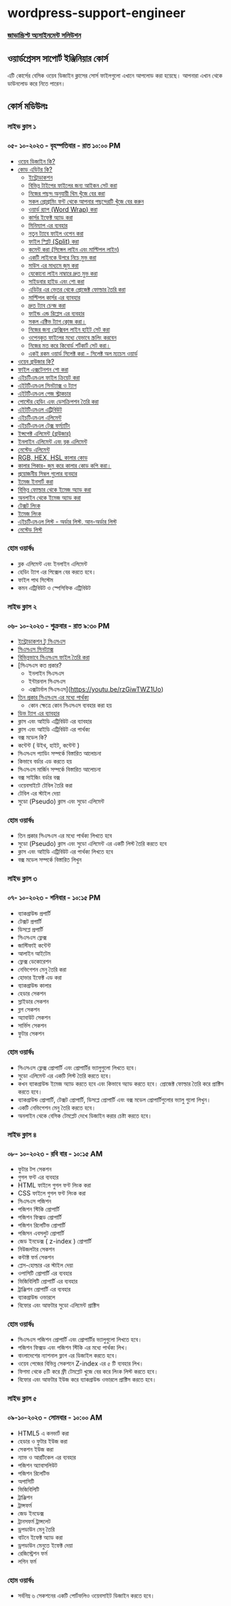 # wordpress-support-engineer

### [জাভাস্ক্রিপ্ট অ্যসাইনমেন্ট সলিউশন](https://github.com/nayemspecial/wordpress-support-engineer/blob/main/parts/js-assignment-solution.md)

## ওয়ার্ডপ্রেসস সাপোর্ট ইঞ্জিনিয়ার কোর্স
এটি কোর্সের বেসিক ওয়েব ডিজাইন ক্লাসের সোর্স ফাইলগুলো এখানে আপলোড করা হয়েছে। আপনারা এখান থেকে ডাউনলোড করে নিতে পারেন।

## কোর্স মডিউলঃ
### লাইভ ক্লাস ১
### ০৫- ১০-২০২৩ - বৃহস্পতিবার - রাত ১০:০০ PM 
- [ওয়েব ডিজাইন কি?](https://www.youtube.com/watch?v=GMva1ooWso8)
- [কোড এডিটর কি?](https://github.com/nayemspecial/wordpress-support-engineer/blob/main/parts/vs-code-outline.md)
    - [ইন্ট্রোডাকশন](https://youtu.be/ckzETcYGJiw)
    - [বিভিন্ন টাইপের ফাইলের জন্য আইকন সেট করা](https://youtu.be/_ME03MJ7TRo)
    - [নিজের পছন্দ অনুযায়ী থিম খুঁজে বের করা](https://youtu.be/0SfPiyJmzO0)
    - [সকল প্রোগ্রামিং ফন্ট থেকে আপনার পছন্দেরটি খুঁজে বের করুন](https://youtu.be/w8QAHxMhMRk)
    - [ওয়ার্ড র‍্যাপ (Word Wrap) করা](https://www.youtube.com/watch?v=XBHoo6dSxig)
    - [কার্সর ইফেক্ট অ্যাড করা](https://youtu.be/6c0oYkwdLMM)
    - [মিনিম্যাপ এর ব্যবহার](https://www.youtube.com/watch?v=_gvgG0DKDHo)
    - [নতুন ট্যাবে ফাইল ওপেন করা](https://youtu.be/B62HoCYbjqU)
    - [ফাইল স্প্লিট (Split) করা](https://youtu.be/2ZmzLatOoG0)
    - [কমেন্ট করা (সিঙ্গেল লাইন এবং মাল্টিপল লাইন)](https://youtu.be/V6V3l4avv2o)
    - [একটি লাইনকে উপরে নিচে মুভ করা](https://youtu.be/4r6lDF30_SQ)
    - [মাউস এর মাধ্যমে জুম করা](https://youtu.be/3bEvm59spiI)
    - [যেকোনো লাইন নাম্বারে দ্রুত মুভ করা](https://youtu.be/9YYXdt99j0U)
    - [সাইডবার হাইড এবং শো করা](https://youtu.be/Q6Udb8QT8pk)
    - [এডিটর এর ভেতর থেকে প্রোজেক্ট ফোল্ডার তৈরি করা](https://youtu.be/XOM6rtzYUlE)
    - [মাল্টিপল কার্সর এর ব্যাবহার](https://youtu.be/XhuLGv7-SEk)
    - [দ্রুত ট্যাব চেন্জ করা](https://www.youtube.com/watch?v=MjFY4C832Fc)
    - [ফাইন্ড এন্ড রিপ্লেস এর ব্যবহার](https://youtu.be/dCLNh_uLgFw)
    - [সকল এক্টিভ ট্যাগ ক্লোজ করা।](https://youtu.be/Wk9-PGDr10Q)
    - [নিজের জন্য ফ্লেক্সিবল লাইন হাইট সেট করা](https://youtu.be/hqOUotGETkk)
    - [ওপেনকৃত ফাইলের মধ্যে যেভাবে স্ক্রলিং করবেন](https://youtu.be/RvSgjyyEI3I)
    - [নিজের মত করে কিবোর্ড শর্টকার্ট সেট করা।](https://youtu.be/Y-cBIrhmqhI)
    - [একই রকম ওয়ার্ড সিলেক্ট করা - সিলেক্ট অল ম্যচেস ওয়ার্ড](https://youtu.be/pjzx5I-4UZg)
- [ওয়েব ব্রাউজার কি?](https://youtu.be/u1Mb2y--BTM)
- [ফাইল এক্সটেনশন শো করা](https://youtu.be/UaSbm6aHA4M)
- [এইচটিএমএল ফাইল ক্রিয়েট করা](https://youtu.be/KuHD8YdMrnQ)
- [এইটটিএমএল সিনট্যাক্স ও ট্যাগ](https://youtu.be/YH7Egt8mD3I)
- [এইটটিএমএল পেজ স্ট্রাকচার](https://youtu.be/tuFfLzX2mMQ)
- [পোস্টের হেডিং এবং ডেসক্রিপশন তৈরি করা](https://youtu.be/GTf5hx9teaQ)
- [এইটটিএমএল এট্রিবিউট](https://youtu.be/ruc1WatoVis)
- [এইচটিএমএল এলিমেন্ট](https://youtu.be/gla_JZEWtF4)
- [এইচটিএমএল টেক্স ফর্ম্যাটিং](https://youtu.be/d-bo6JaehsU) 
- [ইন্সপেক্ট এলিমেন্ট (ব্রাউজার)](https://youtu.be/mUs090XZzLw)
- [ইনলাইন এলিমেন্ট এবং ব্লক এলিমেন্ট](https://youtu.be/s6QEwfYnnpk)
- [নেস্টেড এলিমেন্ট](https://youtu.be/GdCIs4ilh90)
- [RGB, HEX, HSL কালার কোড](https://youtu.be/ywjXHCLZxls)
- [কালার পিকার- জুম করে কালার কোড কপি করা।](https://youtu.be/2oh26QXGRVk)
- [প্রয়োজনীয় সিম্বল গুলোর ব্যবহার](https://youtu.be/X-uhSYgpKF4)
- [ইমেজ ইনসার্ট করা](https://youtu.be/4EvGeykikxs)
- [বিভিন্ন ফোল্ডার থেকে ইমেজ অ্যাড করা](https://youtu.be/Mdcd7WFNrOg)
- [অনলাইন থেকে ইমেজ অ্যাড করা](https://youtu.be/eZwIez3_PRg)
- [টেক্সট লিংক](https://youtu.be/xjZ0RwqtyNw)
- [ইমেজ লিংক](https://youtu.be/DE8eA-_LINc)
- [এইচটিএমএল লিস্ট - অর্ডার লিস্ট, আন-অর্ডার লিস্ট](https://youtu.be/RJcHI5rt_00)
- [নেস্টেড লিস্ট](https://youtu.be/LByRNVEmtwA)
### হোম ওয়ার্কঃ
  - ব্লক এলিমেন্ট এবং ইনলাইন এলিমেন্ট 
  - হেডিং ট্যাগ এর পিক্সেল বের করতে হবে।
  - ফাইল পাথ সিস্টেম
  - কমন এট্রিবিউট ও স্পেসিফিক এট্রিবিউট

### লাইভ ক্লাস ২
### ০৬- ১০-২০২৩ - শুক্রবার - রাত ৯:৩০ PM
- [ইন্ট্রোডাকশন টু সিএসএস](https://youtu.be/P-5VY7_c9Es)
- [সিএসএস সিনট্যাক্স](https://youtu.be/CG_FY7Ox15w)
- [বিভিন্নভাবে সিএসএস ফাইল তৈরি করা](https://youtu.be/P9g5vjXNyQE)
- [সিএসএস কত প্রকার?
    - ইনলাইন সিএসএস
    - ইন্টারনাল সিএসএস
    - এক্সটার্নাল সিএসএস](https://youtu.be/rzGiwTWZ1Uo) 
- [তিন প্রকার সিএসএস এর মধ্যে পার্থক্য](https://youtu.be/LpcKK_7J-ME)
    - কোন ক্ষেত্রে কোন সিএসএস ব্যবহার করা হয়
- [ডিভ ট্যাগ এর ব্যাবহার](https://youtu.be/2gCSbYGOwXw)
- ক্লাস এবং আইডি এট্রিবিউট এর ব্যাবহার
- ক্লাস এবং আইডি এট্রিবিউট এর পার্থক্য
- বক্স মডেল কি?
- কন্টেন্ট ( উইথ, হাইট, কন্টেন্ট )
- সিএসএস প্যাডিং সম্পর্কে বিস্তারিত আলোচনা
- কিভাবে বর্ডার এড করতে হয়
- সিএসএস মার্জিন সম্পর্কে বিস্তারিত আলোচনা
- বক্স সাইজিং বর্ডার বক্স
- ওয়েবসাইটে টেবিল তৈরি করা
- টেবিল এর স্টাইল দেয়া
- সুডো (Pseudo) ক্লাস এবং সুডো এলিমেন্ট

### হোম ওয়ার্কঃ
  - তিন প্রকার সিএসএস এর মধ্যে পার্থক্য লিখতে হবে 
  - সুডো (Pseudo)  ক্লাস এবং সুডো এলিমেন্ট এর একটি লিস্ট তৈরি করতে হবে
  - ক্লাস এবং আইডি এট্রিবিউট এর পার্থক্য লিখতে হবে
  - বক্স মডেল সম্পর্কে বিস্তারিত লিখুন



### লাইভ ক্লাস ৩
### ০৭- ১০-২০২৩ - শনিবার - ১০:১৫ PM
- ব্যাকগ্রাউন্ড প্রপার্টি
- টেক্সট প্রপার্টি
- ডিসপ্লে প্রপার্টি
- সিএসএস ফ্লেক্স
- জাস্টিফাই কন্টেন্ট
- আলাইন আইটেম
- ফ্লেক্স ডেকোরেশন
- নেভিগেশন মেনু তৈরি করা
- হোভার ইফেক্ট এড করা
- ব্যাকগ্রাউন্ড কালার
- হেডার সেকশন
- স্লাইডার সেকশন
- ব্লগ সেকশন
- অ্যাবাউট সেকশন
- সার্ভিস সেকশন
- ফুটার সেকশন

### হোম ওয়ার্কঃ
  - সিএসএস ফ্লেক্স প্রোপার্টি এবং প্রোপার্টির ভ্যালুগুলো লিখতে হবে।
  - সুডো এলিমেন্ট এর একটি লিস্ট তৈরি করতে হবে।
  - কখন ব্যাকগ্রাউন্ড ইমেজ অ্যাড করতে হবে এবং কিভাবে অ্যাড করতে হবে। প্রোজেক্ট ফোল্ডার তৈরি করে প্রাক্টিস করতে হবে।
  - ব্যাকগ্রাউন্ড প্রোপার্টি, টেক্সট প্রোপার্টি, ডিসপ্লে প্রোপার্টি এবং বক্স মডেল প্রোপার্টিগুলোর ভ্যালু গুলো লিখুন।
  - একটি নেভিগেশন মেনু তৈরি করতে হবে।
  - অনলাইন থেকে বেসিক টেমপ্লেট দেখে ডিজাইন করার চেষ্টা করতে হবে।


### লাইভ ক্লাস ৪
### ০৮- ১০-২০২৩ - রবি বার - ১০:১৫ AM
- ফুটার টপ সেকশন
- গুগল ফন্ট এর ব্যবহার
- HTML  ফাইলে গুগল ফন্ট লিংক করা
- CSS  ফাইলে গুগল ফন্ট লিংক করা
- সিএসএস  পজিশন
- পজিশন স্টিকি  প্রোপার্টি
- পজিশন ফিক্সড প্রোপার্টি
- পজিশন রিলেটিভ প্রোপার্টি
- পজিসন এবসলুট প্রোপার্টি
- জেড ইনডেক্স ( z-index ) প্রোপার্টি
- নিউজলটার সেকশন
- কন্টাক্ট ফর্ম সেকশন
- প্লেস-হোল্ডার এর স্টাইল দেয়া
- ওপাসিটি প্রোপার্টি এর ব্যবহার
- ভিজিবিলিটি  প্রোপার্টি এর ব্যবহার
- ট্রাঞ্জিশন প্রোপার্টি এর ব্যবহার
- ব্যাকগ্রাউন্ড ওভারলে
- বিফোর এবং আফটার সুডো এলিমেন্ট প্রাক্টিস
### হোম ওয়ার্কঃ
  - সিএসএস পজিশন  প্রোপার্টি এবং প্রোপার্টির ভ্যালুগুলো লিখতে হবে।
  - পজিশন ফিক্সড এবং পজিশন স্টিকি এর মধ্যে পার্থক্য লিখ।
  - বাংলাদেশের ন্যাশনাল ফ্লাগ এর ডিজাইল করতে হবে।
  - ওয়েব পেজের বিভিন্ন সেকশনে  Z-index এর ৫ টি ব্যবহার লিখ।
  - ফিগমা থেকে ৫টি করে ফ্রী টেমপ্লেট খুজে বের করে লিংক লিস্ট করতে হবে।
  - বিফোর এবং আফটার ইউজ করে ব্যাকগ্রাউন্ড ওভারলে প্রাক্টিস করতে হবে।


### লাইভ ক্লাস ৫
### ০৯-১০-২০২৩ - সোমবার - ১০:০০ AM

- HTML5 এ কনভার্ট করা
- হেডার ও ফুটার ইউজ করা
- সেকশন ইউজ করা
- ন্যাভ ও আরটিকেল এর ব্যবহার 
- পজিশন অ্যাবাসলিউট
- পজিশন রিলেটিভ
- অপাসিটি
- ভিজিবিলিটি
- ট্রাঞ্জিশন
- ট্রান্সফর্ম
- জেড ইনডেক্স
- ট্রানসফর্ম ট্রান্সলেট
- ড্রপডাউন মেনু তৈরি
- বাটনে ইফেক্ট অ্যাড করা
- ড্রপডাউন মেনুতে ইফেক্ট দেয়া
- রেজিস্ট্রেশন ফর্ম
- লগিন ফর্ম

### হোম ওয়ার্কঃ
  - সর্বনিম্ন ৬ সেকশনের একটি পোর্টফলিও ওয়েবসাইট ডিজাইন করতে হবে।
